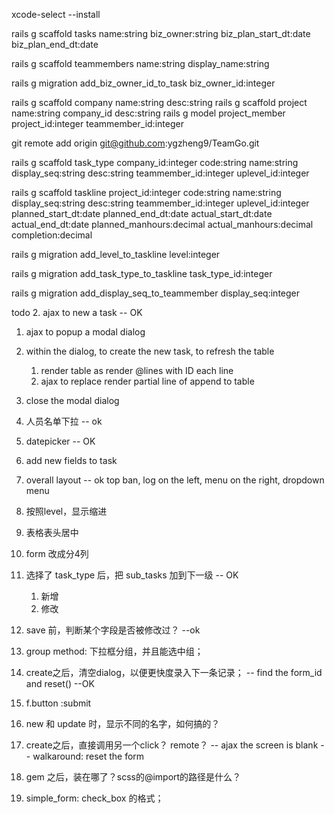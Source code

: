 xcode-select --install

rails g scaffold tasks name:string biz_owner:string biz_plan_start_dt:date biz_plan_end_dt:date

rails g scaffold teammembers name:string display_name:string

rails g migration add_biz_owner_id_to_task biz_owner_id:integer

rails g scaffold company name:string desc:string
rails g scaffold project name:string company_id desc:string
rails g model project_member project_id:integer teammember_id:integer


git remote add origin git@github.com:ygzheng9/TeamGo.git

rails g scaffold task_type company_id:integer code:string name:string display_seq:string desc:string teammember_id:integer uplevel_id:integer

rails g scaffold taskline project_id:integer code:string name:string display_seq:string desc:string teammember_id:integer uplevel_id:integer planned_start_dt:date planned_end_dt:date actual_start_dt:date actual_end_dt:date planned_manhours:decimal actual_manhours:decimal completion:decimal

rails g migration add_level_to_taskline level:integer

rails g migration add_task_type_to_taskline task_type_id:integer

rails g migration add_display_seq_to_teammember display_seq:integer

todo
2. ajax to new a task  -- OK
  1. ajax to popup a modal dialog
  2. within the dialog, to create the new task, to refresh the table
      1. render table as render @lines with ID each line
      2. ajax to replace render partial line of append to table
  3. close the modal dialog
5. 人员名单下拉 -- ok
3. datepicker -- OK
4. add new fields to task
1. overall layout  -- ok
  top ban, log on the left, menu on the right, dropdown menu

1. 按照level，显示缩进
2. 表格表头居中
3. form 改成分4列
4. 选择了 task_type 后，把 sub_tasks 加到下一级 -- OK
    1. 新增
    2. 修改
1. save 前，判断某个字段是否被修改过？ --ok

1. group method: 下拉框分组，并且能选中组；

1. create之后，清空dialog，以便更快度录入下一条记录； -- find the form_id and reset()  --OK

3. f.button :submit
  1. new 和 update 时，显示不同的名字，如何搞的？

1. create之后，直接调用另一个click？ remote？ -- ajax the screen is blank  -- walkaround: reset the form
2. gem 之后，装在哪了？scss的@import的路径是什么？

1. simple_form: check_box 的格式；



